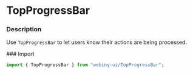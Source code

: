 # TopProgressBar

### Description
Use `TopProgressBar` to let users know their actions are being processed.

### Import
```js
import { TopProgressBar } from "webiny-ui/TopProgressBar";
```
